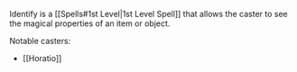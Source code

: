Identify is a [[Spells#1st Level|1st Level Spell]] that allows the caster to see the magical properties of an item or object.

Notable casters:
* [[Horatio]]